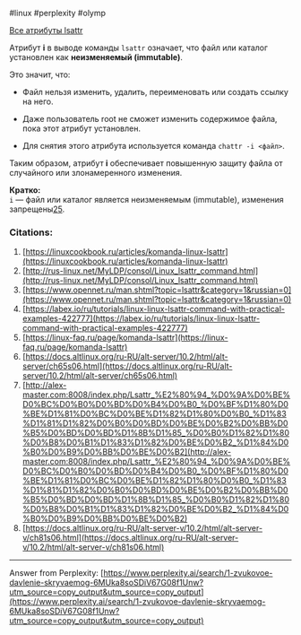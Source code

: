 #linux #perplexity #olymp

[Все атрибуты lsattr](obsidian://open?vault=Obsidian%20Vault&file=Base%2FIS%2F%D0%92%D1%81%D1%91%20%D0%BE%20lsattr)

Атрибут **i** в выводе команды `lsattr` означает, что файл или каталог установлен как **неизменяемый (immutable)**.

Это значит, что:

- Файл нельзя изменить, удалить, переименовать или создать ссылку на него.
    
- Даже пользователь root не сможет изменить содержимое файла, пока этот атрибут установлен.
    
- Для снятия этого атрибута используется команда `chattr -i <файл>`.
    

Таким образом, атрибут **i** обеспечивает повышенную защиту файла от случайного или злонамеренного изменения.

**Кратко:**  
`i` — файл или каталог является неизменяемым (immutable), изменения запрещены[2](http://rus-linux.net/MyLDP/consol/Linux_lsattr_command.html)[5](https://linux-faq.ru/page/komanda-lsattr).

### Citations:

1. [https://linuxcookbook.ru/articles/komanda-linux-lsattr](https://linuxcookbook.ru/articles/komanda-linux-lsattr)
2. [http://rus-linux.net/MyLDP/consol/Linux_lsattr_command.html](http://rus-linux.net/MyLDP/consol/Linux_lsattr_command.html)
3. [https://www.opennet.ru/man.shtml?topic=lsattr&category=1&russian=0](https://www.opennet.ru/man.shtml?topic=lsattr&category=1&russian=0)
4. [https://labex.io/ru/tutorials/linux-linux-lsattr-command-with-practical-examples-422777](https://labex.io/ru/tutorials/linux-linux-lsattr-command-with-practical-examples-422777)
5. [https://linux-faq.ru/page/komanda-lsattr](https://linux-faq.ru/page/komanda-lsattr)
6. [https://docs.altlinux.org/ru-RU/alt-server/10.2/html/alt-server/ch65s06.html](https://docs.altlinux.org/ru-RU/alt-server/10.2/html/alt-server/ch65s06.html)
7. [http://alex-master.com:8008/index.php/Lsattr_%E2%80%94_%D0%9A%D0%BE%D0%BC%D0%B0%D0%BD%D0%B4%D0%B0_%D0%BF%D1%80%D0%BE%D1%81%D0%BC%D0%BE%D1%82%D1%80%D0%B0_%D1%83%D1%81%D1%82%D0%B0%D0%BD%D0%BE%D0%B2%D0%BB%D0%B5%D0%BD%D0%BD%D1%8B%D1%85_%D0%B0%D1%82%D1%80%D0%B8%D0%B1%D1%83%D1%82%D0%BE%D0%B2_%D1%84%D0%B0%D0%B9%D0%BB%D0%BE%D0%B2](http://alex-master.com:8008/index.php/Lsattr_%E2%80%94_%D0%9A%D0%BE%D0%BC%D0%B0%D0%BD%D0%B4%D0%B0_%D0%BF%D1%80%D0%BE%D1%81%D0%BC%D0%BE%D1%82%D1%80%D0%B0_%D1%83%D1%81%D1%82%D0%B0%D0%BD%D0%BE%D0%B2%D0%BB%D0%B5%D0%BD%D0%BD%D1%8B%D1%85_%D0%B0%D1%82%D1%80%D0%B8%D0%B1%D1%83%D1%82%D0%BE%D0%B2_%D1%84%D0%B0%D0%B9%D0%BB%D0%BE%D0%B2)
8. [https://docs.altlinux.org/ru-RU/alt-server-v/10.2/html/alt-server-v/ch81s06.html](https://docs.altlinux.org/ru-RU/alt-server-v/10.2/html/alt-server-v/ch81s06.html)

---

Answer from Perplexity: [https://www.perplexity.ai/search/1-zvukovoe-davlenie-skryvaemog-6MUka8soSDiV67G08f1Unw?utm_source=copy_output&utm_source=copy_output](https://www.perplexity.ai/search/1-zvukovoe-davlenie-skryvaemog-6MUka8soSDiV67G08f1Unw?utm_source=copy_output&utm_source=copy_output)